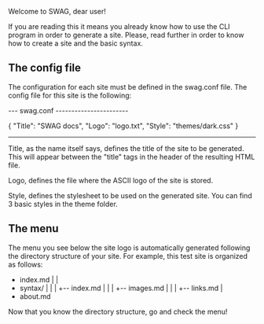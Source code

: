 Welcome to SWAG, dear user!

If you are reading this it means you already know how to use the CLI program in
order to generate a site. Please, read further in order to know how to create a
site and the basic syntax.

The config file
---------------

The configuration for each site must be defined in the swag.conf file. The
config file for this site is the following:

--- swag.conf -----------------------

{
    "Title":    "SWAG docs",
    "Logo":     "logo.txt",
    "Style":    "themes/dark.css"
}

-------------------------------------

Title, as the name itself says, defines the title of the site to be generated.
This will appear between the "title" tags in the header of the resulting HTML
file.

Logo, defines the file where the ASCII logo of the site is stored.

Style, defines the stylesheet to be used on the generated site. You can find 3
basic styles in the theme folder. 

The menu
--------

The menu you see below the site logo is automatically generated following the
directory structure of your site. For example, this test site is organized as
follows:

  + index.md
  | 
  | 
  + syntax/
  |   | 
  |   +-- index.md
  |   | 
  |   +-- images.md
  |   | 
  |   +-- links.md
  | 
  + about.md
  
Now that you know the directory structure, go and check the menu!

